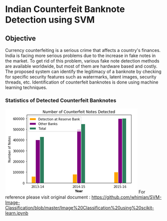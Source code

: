 # Indian Counterfeit Banknote Detection using SVM

## Objective 
Currency counterfeiting is a serious crime that affects a country's finances. India is facing more serious problems due to the increase in fake notes in the market. To get rid of this problem, various fake note detection methods are available worldwide, but most of them are hardware based and costly. The proposed system can identify the legitimacy of a banknote by checking for specific security features such as watermarks, latent images, security threads, etc. Identification of counterfeit banknotes is done using machine learning techniques.

### Statistics of Detected Counterfeit Banknotes
![](Images/Plot1.PNG) [](Images/Plot2.PNG)
For reference please visit original document : https://github.com/whimian/SVM-Image-Classification/blob/master/Image%20Classification%20using%20scikit-learn.ipynb
